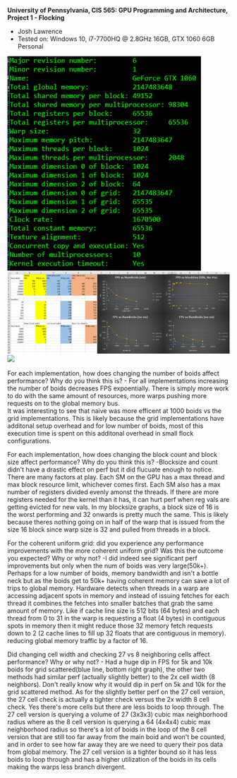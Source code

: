 **University of Pennsylvania, CIS 565: GPU Programming and Architecture,
Project 1 - Flocking**

* Josh Lawrence
* Tested on: Windows 10, i7-7700HQ @ 2.8GHz 16GB, GTX 1060 6GB  Personal

![](images/gtx1060props.png)
![](images/boidsresults.png)
![](images/boids50k.gif)



For each implementation, how does changing the number of boids affect performance? Why do you think this is?
    - For all implementations increasing the number of boids decreases FPS expoentially. 
    There is simply more work to do with the same amount of resources, more warps pushing more requests on to the global memory bus.  
    It was interesting to see that naive was more efficent at 1000 boids vs the grid implementations. 
    This is likely because the grid implementations have additonal setup overhead and for low number of boids, most of this execution time is spent on this additonal overhead in small flock configurations.

For each implementation, how does changing the block count and block size affect performance? Why do you think this is?
    -Blocksize and count didn't have a drastic effect on perf but it did flucuate enough to notice. 
    There are many factors at play. Each SM on the GPU has a max thread and max block resource limit, whichever comes first.
    Each SM also has a max number of registers divided evenly amonst the threads. 
    If there are more registers needed for the kernel than it has, it can hurt perf when reg vals are getting evicted for new vals.
    In my blocksize graphs, a block size of 16 is the worst performing and 32 onwards is pretty much the same. This is likely because theres nothing going on in half of the warp that is issued from the size 16 block since warp size is 32 and pulled from threads in a block. 


For the coherent uniform grid: did you experience any performance improvements with the more coherent uniform grid? Was this the outcome you expected? Why or why not?
    -I did indeed see significant perf improvements but only when the num of boids was very large(50k+). Perhaps for a low number of boids, memory bandwidth and isn't a bottle neck but as the boids get to 50k+ having coherent memory can save a lot of trips to global memory. Hardware detects when threads in a warp are accessing adjacent spots in memory and instead of issuing fetches for each thread it combines the fetches into smaller batches that grab the same amount of memory. Like if cache line size is 512 bits (64 bytes) and each thread from 0 to 31 in the warp is requesting a float (4 bytes) in contiguous spots in memory then it might reduce those 32 memory fetch requests down to 2 (2 cache lines to fill up 32 floats that are contiguous in memory). reducing global memory traffic by a factor of 16.

Did changing cell width and checking 27 vs 8 neighboring cells affect performance? Why or why not?
    - Had a huge dip in FPS for 5k and 10k boids for grid scattered(blue line, bottom right graph), the other two methods had similar perf (actually slightly better) to the 2x cell width (8 neighbors). Don't really know why it would dip in perf on 5k and 10k for the grid scattered method. As for the slightly better perf on the 27 cell version, the 27 cell check is actually a tighter check versus the 2x width 8 cell check. Yes there's more cells but there are less boids to loop through. The 27 cell version is querying a volume of 27 (3x3x3) cubic max neighborhood radius where as the 8 cell version is querying a 64 (4x4x4) cubic max neighborhood radius so there's a lot of boids in the loop of the 8 cell version that are still too far away from the main boid and won't be counted, and in order to see how far away they are we need to query their pos data from global memory. The 27 cell version is a tighter bound so it has less boids to loop through and has a higher utilization of the boids in its cells making the warps less branch divergent. 
